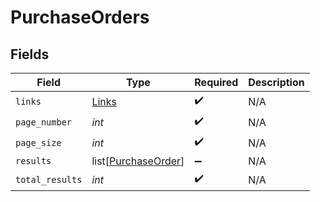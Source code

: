 # PurchaseOrders


## Fields

| Field                                                       | Type                                                        | Required                                                    | Description                                                 |
| ----------------------------------------------------------- | ----------------------------------------------------------- | ----------------------------------------------------------- | ----------------------------------------------------------- |
| `links`                                                     | [Links](../../models/shared/links.md)                       | :heavy_check_mark:                                          | N/A                                                         |
| `page_number`                                               | *int*                                                       | :heavy_check_mark:                                          | N/A                                                         |
| `page_size`                                                 | *int*                                                       | :heavy_check_mark:                                          | N/A                                                         |
| `results`                                                   | list[[PurchaseOrder](../../models/shared/purchaseorder.md)] | :heavy_minus_sign:                                          | N/A                                                         |
| `total_results`                                             | *int*                                                       | :heavy_check_mark:                                          | N/A                                                         |